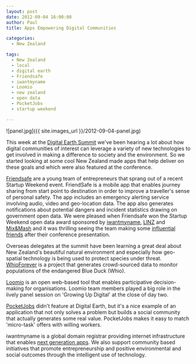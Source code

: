 ```yaml
---
layout: post
date: 2012-09-04 16:00:00
author: Paul
title: Apps Empowering Digital Communities

categories:
  - New Zealand

tags:
  - New Zealand
  - local
  - digital earth
  - Friendsafe
  - iwantmyname
  - Loomio
  - new zealand
  - open data
  - PocketJobs
  - startup weekend

---
```


![panel.jpg]({{ site.images_url }}/2012-09-04-panel.jpg)

This week at the [Digital Earth Summit](http://www.digitalearth12.org.nz/) we've been hearing a lot about how digital communities of interest can leverage a variety of new technologies to get involved in making a difference to society and the environment. So we started looking at some cool New Zealand made apps that help deliver on these goals and which were also featured at the conference.

[Friendsafe](http://archived.link/http://friendsafe.co.nz/) are a young team of entrepreneurs that sprang out of a recent Startup Weekend event. FriendSafe is a mobile app that enables journey sharing from start point to destination in order to improve a traveller's sense of personal safety. The app includes an emergency alerting service involving audio, video and geo-location data. The app also generates notifications about potential dangers and incident statistics drawing on government open data. We were pleased when Friendsafe won the Startup Weekend open data award sponsored by [iwantmyname](https://iwantmyname.co.nz/), [LINZ](http://www.linz.govt.nz/) and [Mix&Mash](http://www.mixandmash.org.nz/) and it was thrilling seeing the team making some [influential friends](http://www.digitalearth12.org.nz/speaker/geospatial-technologist-of-google) after their conference presentation.

Overseas delegates at the summit have been learning a great deal about New Zealand's beautiful natural environment and especially how geo-spatial technology is being used to protect species under threat. [WhioForever](http://whioforever.co.nz/whio-forever/) is a project that generates crowd-sourced data to monitor populations of the endangered Blue Duck (Whio). 

[Loomio](http://loomio.org/) is an open web-based tool that enables participative decision-making for organisations. Loomio team members played a big role in the lively panel session on 'Growing Up Digital' at the close of day two.

[PocketJobs](http://archived.link/http://pocket.jobs/) didn't feature at Digital Earth, but it's a nice example of an application that not only solves a problem but builds a social community that actually generates some real value. PocketJobs makes it easy to match 'micro-task' offers with willing workers.

iwantmyname is a global domain registrar providing internet infrastructure that enables [next generation apps](https://iwantmyname.com/services). We also support community based initiatives that promote entrepreneurship and positive environmental and social outcomes through the intelligent use of technology.
